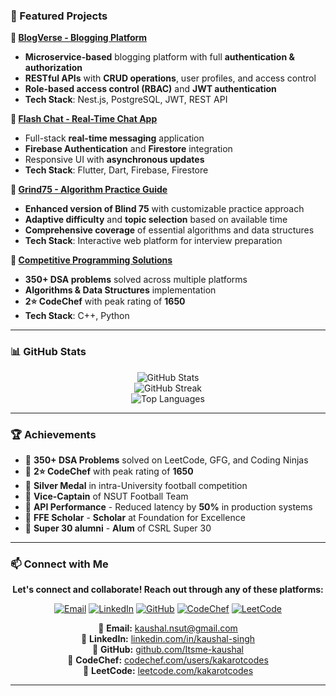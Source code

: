 ### 🚀 Featured Projects

**🔹 [BlogVerse - Blogging Platform](https://github.com/Itsme-kaushal/NEST-PROJECT)**
- **Microservice-based** blogging platform with full **authentication & authorization**
- **RESTful APIs** with **CRUD operations**, user profiles, and access control
- **Role-based access control (RBAC)** and **JWT authentication**
- **Tech Stack**: Nest.js, PostgreSQL, JWT, REST API

**🔹 [Flash Chat - Real-Time Chat App](https://github.com/Itsme-kaushal/itsme-kaushal.github.io)**
- Full-stack **real-time messaging** application
- **Firebase Authentication** and **Firestore** integration
- Responsive UI with **asynchronous updates**
- **Tech Stack**: Flutter, Dart, Firebase, Firestore

**🔹 [Grind75 - Algorithm Practice Guide](https://www.techinterviewhandbook.org/grind75/)**
- **Enhanced version of Blind 75** with customizable practice approach
- **Adaptive difficulty** and **topic selection** based on available time
- **Comprehensive coverage** of essential algorithms and data structures
- **Tech Stack**: Interactive web platform for interview preparation

**🔹 [Competitive Programming Solutions](https://github.com/Itsme-kaushal/cp)**
- **350+ DSA problems** solved across multiple platforms
- **Algorithms & Data Structures** implementation
- **2⭐ CodeChef** with peak rating of **1650**
- **Tech Stack**: C++, Python

---

### 📊 GitHub Stats

<div align="center">
  <img src="https://github-readme-stats.vercel.app/api?username=Itsme-kaushal&show_icons=true&theme=radical" alt="GitHub Stats" />
  <br/>
  <img src="https://github-readme-streak-stats.herokuapp.com/?user=Itsme-kaushal&theme=radical" alt="GitHub Streak" />
  <br/>
  <img src="https://github-readme-stats.vercel.app/api/top-langs/?username=Itsme-kaushal&layout=compact&theme=radical" alt="Top Languages" />
</div>

---

### 🏆 Achievements

- 🏅 **350+ DSA Problems** solved on LeetCode, GFG, and Coding Ninjas
- 🏅 **2⭐ CodeChef** with peak rating of **1650**
- 🏅 **Silver Medal** in intra-University football competition
- 🏅 **Vice-Captain** of NSUT Football Team
- 🏅 **API Performance** - Reduced latency by **50%** in production systems
- 🏅 **FFE Scholar** - **Scholar** at Foundation for Excellence
- 🏅 **Super 30 alumni** - **Alum** of CSRL Super 30

---

### 📫 Connect with Me

<div align="center">
  
**Let's connect and collaborate! Reach out through any of these platforms:**

[![Email](https://img.shields.io/badge/Email-D14836?style=for-the-badge&logo=gmail&logoColor=white)](mailto:kaushal.nsut@gmail.com)
[![LinkedIn](https://img.shields.io/badge/LinkedIn-0077B5?style=for-the-badge&logo=linkedin&logoColor=white)](https://linkedin.com/in/kaushal-singh-a536101b3)
[![GitHub](https://img.shields.io/badge/GitHub-100000?style=for-the-badge&logo=github&logoColor=white)](https://github.com/Itsme-kaushal)
[![CodeChef](https://img.shields.io/badge/CodeChef-5B4638?style=for-the-badge&logo=codechef&logoColor=white)](https://www.codechef.com/users/kakarotcodes)
[![LeetCode](https://img.shields.io/badge/LeetCode-FFA116?style=for-the-badge&logo=leetcode&logoColor=black)](https://leetcode.com/kakarotcodes)

📧 **Email:** kaushal.nsut@gmail.com  
💼 **LinkedIn:** [linkedin.com/in/kaushal-singh](https://www.linkedin.com/in/kaushal-singh-a536101b3/)  
🐙 **GitHub:** [github.com/Itsme-kaushal](https://github.com/Itsme-kaushal)  
🍳 **CodeChef:** [codechef.com/users/kakarotcodes](https://www.codechef.com/users/kakarotcodes)  
🧠 **LeetCode:** [leetcode.com/kakarotcodes](https://leetcode.com/kakarotcodes)  

</div>

---
